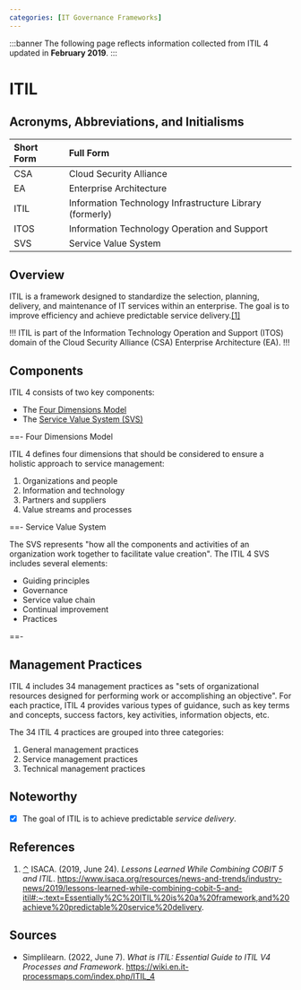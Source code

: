 ```yaml
---
categories: [IT Governance Frameworks]
---
```


:::banner
The following page reflects information collected from ITIL 4 updated in **February 2019**.
:::

# ITIL

## Acronyms, Abbreviations, and Initialisms

Short Form | Full Form
:--- | :---
CSA | Cloud Security Alliance
EA | Enterprise Architecture
ITIL | Information Technology Infrastructure Library (formerly)
ITOS | Information Technology Operation and Support
SVS | Service Value System

## Overview

<span id="rev1"></span>ITIL is a framework designed to standardize the selection, planning, delivery, and maintenance of IT services within an enterprise. The goal is to improve efficiency and achieve predictable service delivery.[[1]](#ref1)

!!!
ITIL is part of the Information Technology Operation and Support (ITOS) domain of the Cloud Security Alliance (CSA) Enterprise Architecture (EA).
!!!

## Components

ITIL 4 consists of two key components:

- The [Four Dimensions Model](#four-dimensions-model)
- The [Service Value System (SVS)](#service-value-system)

==- Four Dimensions Model

ITIL 4 defines four dimensions that should be considered to ensure a holistic approach to service management:

1. Organizations and people
2. Information and technology
3. Partners and suppliers
4. Value streams and processes

==- Service Value System

The SVS represents "how all the components and activities of an organization work together to facilitate value creation". The ITIL 4 SVS includes several elements:

- Guiding principles
- Governance
- Service value chain
- Continual improvement
- Practices

==-

## Management Practices

ITIL 4 includes 34 management practices as "sets of organizational resources designed for performing work or accomplishing an objective". For each practice, ITIL 4 provides various types of guidance, such as key terms and concepts, success factors, key activities, information objects, etc.

The 34 ITIL 4 practices are grouped into three categories:

1. General management practices
2. Service management practices
3. Technical management practices

## Noteworthy

- [x] The goal of ITIL is to achieve predictable *service delivery*.

## References

1. <span id="ref1"></span>[⌃](#rev1) ISACA. (2019, June 24). *Lessons Learned While Combining COBIT 5 and ITIL*. https://www.isaca.org/resources/news-and-trends/industry-news/2019/lessons-learned-while-combining-cobit-5-and-itil#:~:text=Essentially%2C%20ITIL%20is%20a%20framework,and%20achieve%20predictable%20service%20delivery.

## Sources

- Simplilearn. (2022, June 7). *What is ITIL: Essential Guide to ITIL V4 Processes and Framework*. https://wiki.en.it-processmaps.com/index.php/ITIL_4